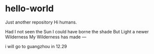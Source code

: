 # hello-world
Just another repository
Hi humans.

Had I not seen the Sun
I could have borne the shade
But Light a newer Wilderness
My Wilderness has made —

i will go to guangzhou in 12.29
